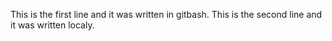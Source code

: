This is the first line and it was written in gitbash.
This is the second line and it was written localy.
